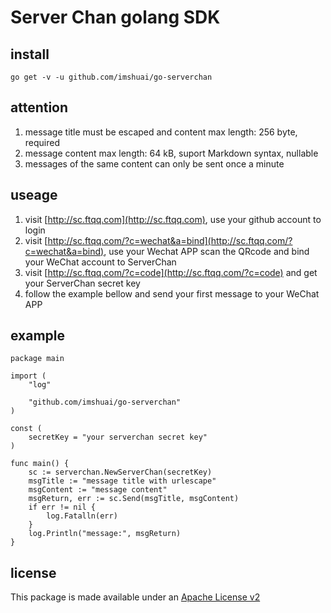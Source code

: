 # Server Chan golang SDK

## install

`go get -v -u github.com/imshuai/go-serverchan`

## attention

1.  message title must be escaped and content max length: 256 byte, required
2.  message content max length: 64 kB, suport Markdown syntax, nullable
3.  messages of the same content can only be sent once a minute

## useage
1. visit [http://sc.ftqq.com](http://sc.ftqq.com), use your github account to login
2. visit [http://sc.ftqq.com/?c=wechat&a=bind](http://sc.ftqq.com/?c=wechat&a=bind), use your Wechat APP scan the QRcode and bind your WeChat account to ServerChan
3. visit [http://sc.ftqq.com/?c=code](http://sc.ftqq.com/?c=code) and get your ServerChan secret key
4. follow the example bellow and send your first message to your WeChat APP

## example
```
package main

import (
	"log"

	"github.com/imshuai/go-serverchan"
)

const (
	secretKey = "your serverchan secret key"
)

func main() {
	sc := serverchan.NewServerChan(secretKey)
	msgTitle := "message title with urlescape"
	msgContent := "message content"
	msgReturn, err := sc.Send(msgTitle, msgContent)
	if err != nil {
		log.Fatalln(err)
	}
	log.Println("message:", msgReturn)
}
```
## license

This package is made available under an [Apache License v2](http://www.apache.org/licenses/)

